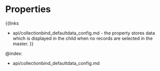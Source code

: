 
Properties
==========

{{links
- api/collectionbind_defaultdata_config.md - the property stores data which is displayed in the child when no records are selected in the  master.
}}

@index:
- api/collectionbind_defaultdata_config.md

